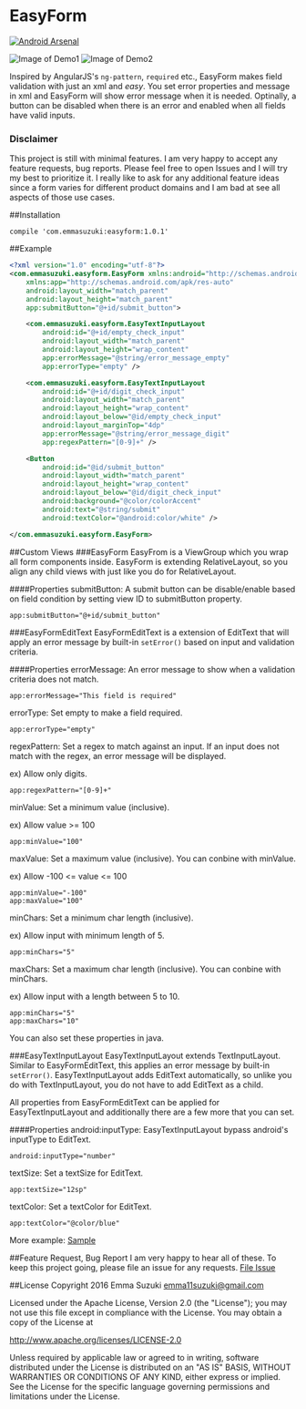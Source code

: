 # EasyForm
[![Android Arsenal](https://img.shields.io/badge/Android%20Arsenal-EasyForm-green.svg?style=true)](https://android-arsenal.com/details/1/3474)

![Image of Demo1](https://raw.githubusercontent.com/emmasuzuki/EasyForm/master/demo1.gif) 
![Image of Demo2](https://raw.githubusercontent.com/emmasuzuki/EasyForm/master/demo2.gif)

Inspired by AngularJS's `ng-pattern`, `required` etc., EasyForm makes field validation with just an xml and *easy*.
You set error properties and message in xml and EasyForm will show error message when it is needed. Optinally, a button can be disabled when there is an error and enabled when all fields have valid inputs.

### Disclaimer
This project is still with minimal features. I am very happy to accept any feature requests, bug reports. Please feel free to open Issues and I will try my best to prioritize it. I really like to ask for any additional feature ideas since a form varies for different product domains and I am bad at see all aspects of those use cases.

##Installation
```
compile 'com.emmasuzuki:easyform:1.0.1'
```

##Example
```xml
<?xml version="1.0" encoding="utf-8"?>
<com.emmasuzuki.easyform.EasyForm xmlns:android="http://schemas.android.com/apk/res/android"
    xmlns:app="http://schemas.android.com/apk/res-auto"
    android:layout_width="match_parent"
    android:layout_height="match_parent"
    app:submitButton="@+id/submit_button">

    <com.emmasuzuki.easyform.EasyTextInputLayout
        android:id="@+id/empty_check_input"
        android:layout_width="match_parent"
        android:layout_height="wrap_content"
        app:errorMessage="@string/error_message_empty"
        app:errorType="empty" />

    <com.emmasuzuki.easyform.EasyTextInputLayout
        android:id="@+id/digit_check_input"
        android:layout_width="match_parent"
        android:layout_height="wrap_content"
        android:layout_below="@id/empty_check_input"
        android:layout_marginTop="4dp"
        app:errorMessage="@string/error_message_digit"
        app:regexPattern="[0-9]+" />

    <Button
        android:id="@id/submit_button"
        android:layout_width="match_parent"
        android:layout_height="wrap_content"
        android:layout_below="@id/digit_check_input"
        android:background="@color/colorAccent"
        android:text="@string/submit"
        android:textColor="@android:color/white" />

</com.emmasuzuki.easyform.EasyForm>
```

##Custom Views
###EasyForm
EasyFrom is a ViewGroup which you wrap all form components inside. EasyForm is extending RelativeLayout, so you align any child views with just like you do for RelativeLayout.

####Properties
submitButton: A submit button can be disable/enable based on field condition by setting view ID to submitButton property.  
```
app:submitButton="@+id/submit_button"
```

###EasyFormEditText
EasyFormEditText is a extension of EditText that will apply an error message by built-in `setError()` based on input and validation criteria.

####Properties
errorMessage: An error message to show when a validation criteria does not match.
```
app:errorMessage="This field is required"
```

errorType: Set empty to make a field required.
```
app:errorType="empty"
```

regexPattern: Set a regex to match against an input. If an input does not match with the regex, an error message will be displayed.

ex) Allow only digits.
```
app:regexPattern="[0-9]+"
```

minValue: Set a minimum value (inclusive).

ex) Allow value >= 100
```
app:minValue="100"
```

maxValue: Set a maximum value (inclusive). You can conbine with minValue.

ex) Allow -100 <= value <= 100
```
app:minValue="-100"
app:maxValue="100"
```

minChars: Set a minimum char length (inclusive).

ex) Allow input with minimum length of 5.
```
app:minChars="5"
```

maxChars: Set a maximum char length (inclusive). You can conbine with minChars.

ex) Allow input with a length between 5 to 10.
```
app:minChars="5"
app:maxChars="10"
```

You can also set these properties in java.

###EasyTextInputLayout
EasyTextInputLayout extends TextInputLayout. Similar to EasyFormEditText, this applies an error message by built-in `setError()`. EasyTextInputLayout adds EditText automatically, so unlike you do with TextInputLayout, you do not have to add EditText as a child. 

All properties from EasyFormEditText can be applied for EasyTextInputLayout and additionally there are a few more that you can set.

####Properties
android:inputType: EasyTextInputLayout bypass android's inputType to EditText. 
```
android:inputType="number"
```

textSize: Set a textSize for EditText.
```
app:textSize="12sp"
```

textColor: Set a textColor for EditText.
```
app:textColor="@color/blue"
```

More example: <a href="https://github.com/emmasuzuki/EasyForm/tree/master/sample">Sample</a>

##Feature Request, Bug Report
I am very happy to hear all of these. To keep this project going, please file an issue for any requests. <a href="https://github.com/emmasuzuki/EasyForm/issues">File Issue</a>

##License
Copyright 2016 Emma Suzuki <emma11suzuki@gmail.com>

Licensed under the Apache License, Version 2.0 (the "License");
you may not use this file except in compliance with the License.
You may obtain a copy of the License at

http://www.apache.org/licenses/LICENSE-2.0

Unless required by applicable law or agreed to in writing, software
distributed under the License is distributed on an "AS IS" BASIS,
WITHOUT WARRANTIES OR CONDITIONS OF ANY KIND, either express or implied.
See the License for the specific language governing permissions and
limitations under the License.
